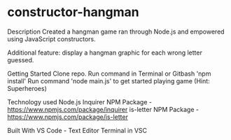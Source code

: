 # constructor-hangman

Description
Created a hangman game ran through Node.js and empowered using JavaScript constructors.

Additional feature: display a hangman graphic for each wrong letter guessed.

Getting Started
Clone repo.
Run command in Terminal or Gitbash 'npm install'
Run command 'node main.js' to get started playing game (Hint: Superheroes)

Technology used
Node.js
Inquirer NPM Package - https://www.npmjs.com/package/inquirer
is-letter NPM Package - https://www.npmjs.com/package/is-letter

Built With
VS Code - Text Editor
Terminal in VSC